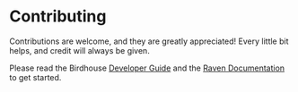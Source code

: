 # Contributing

Contributions are welcome, and they are greatly appreciated! Every little bit helps, and credit will always be given.

Please read the Birdhouse [Developer Guide](https://birdhouse.readthedocs.io/en/latest/dev_guide.html)
and the [Raven Documentation](https://pavics-raven.readthedocs.io/en/latest/) to get started.
